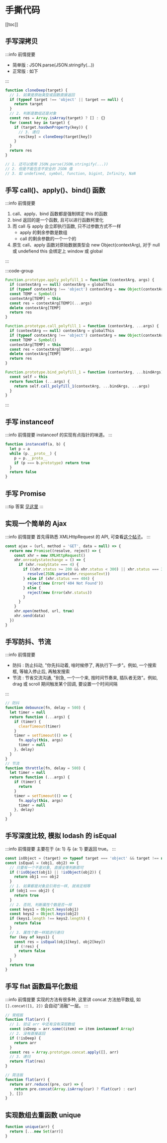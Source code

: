 # 手撕代码

[[toc]]

## 手写深拷贝

:::info 前情提要

- 简单版 : JSON.parse(JSON.stringify(...))
- 正常版 : 如下

:::

```js
function cloneDeep(target) {
  // 1. 如果是原始类型或函数直接返回
  if (typeof target !== 'object' || target == null) {
    return target
  }
  // 2. 判断是数组还是对象
  const res = Array.isArray(target) ? [] : {}
  for (const key in target) {
    if (target.hasOwnProperty(key)) {
      // 3. 递归
      res[key] = cloneDeep(target[key])
    }
  }
  return res
}

// 1. 还可以使用 JSON.parse(JSON.stringify(...))
// 2. 但是不能包含不安全的 JSON 值
// 3. 如 undefined, symbol, function, bigint, Infinity, NaN
```

## 手写 call()、apply()、bind() 函数

:::info 前情提要

1. call、apply、bind 函数都是强制绑定 this 的函数
2. bind 返回的是一个函数, 且可以进行函数柯里化
3. 而 call 与 apply 会立即执行函数, 只不过参数方式不一样
   - apply 的剩余参数是数组
   - call 的剩余参数的一个一个的
4. 原生 call、apply 函数对原始数据类型会 new Object(contextArg), 对于 null 或 undefiend this 会绑定上 window 或 global

:::

:::code-group

```js [apply]
Function.prototype.apply_polyfill_1 = function (contextArg, args) {
  if (contextArg == null) contextArg = globalThis
  if (typeof contextArg !== 'object') contextArg = new Object(contextArg)
  const TEMP = Symbol()
  contextArg[TEMP] = this
  const res = contextArg[TEMP](...args)
  delete contextArg[TEMP]
  return res
}
```

```js [call]
Function.prototype.call_polyfill_1 = function (contextArg, ...args) {
  if (contextArg == null) contextArg = globalThis
  if (typeof contextArg !== 'object') contextArg = new Object(contextArg)
  const TEMP = Symbol()
  contextArg[TEMP] = this
  const res = contextArg[TEMP](...args)
  delete contextArg[TEMP]
  return res
}
```

```js [bind]
Function.prototype.bind_polyfill_1 = function (contextArg, ...bindArgs) {
  const self = this
  return function (...args) {
    return self.call_polyfill_1(contextArg, ...bindArgs, ...args)
  }
}
```

:::

## 手写 instanceof

:::info 前情提要
instanceof 的实现有点指针的味道。
:::

```js
function instanceOf(a, b) {
  let p = a
  while (p.__proto__) {
    p = p.__proto__
    if (p === b.prototype) return true
  }
  return false
}
```

## 手写 Promise

:::tip 答案
[见这里](../../../_POSTS/javascript/007_handwriting-promise.md)
:::

## 实现一个简单的 Ajax

:::info 前情提要
首先得熟悉 XMLHttpRequest 的 API, 可查看[这个帖子](../../../_POSTS/javascript/008_ajax.md)。
:::

```js
const ajax = (url, method = 'GET', data = null) => {
  return new Promise((resolve, reject) => {
    const xhr = new XMLHttpRequest()
    xhr.onreadystatechange = () => {
      if (xhr.readyState === 4) {
        if ((xhr.status >= 200 && xhr.status < 300) || xhr.status === 304) {
          resolve(JSON.parse(xhr.responseText))
        } else if (xhr.status === 404) {
          reject(new Error('404 Not Found'))
        } else {
          reject(new Error(xhr.status))
        }
      }
    }
    xhr.open(method, url, true)
    xhr.send(data)
  })
}
```

## 手写防抖、节流

:::info 前情提要

- 防抖 : 防止抖动, "你先抖动着, 啥时候停了, 再执行下一步"。例如, 一个搜索框, 等输入停止后, 再触发搜索
- 节流 : 节省交流沟通, "别急, 一个一个来, 按时间节奏来, 插队者无效"。例如, drag 或 scroll 期间触发某个回调, 要设置一个时间间隔

:::

```js
// 防抖
function debounce(fn, delay = 500) {
  let timer = null
  return function (...args) {
    if (timer) {
      clearTimeout(timer)
    }
    timer = setTimeout(() => {
      fn.apply(this, args)
      timer = null
    }, delay)
  }
}
// 节流
function throttle(fn, delay = 500) {
  let timer = null
  return function (...args) {
    if (timer) {
      return
    }
    timer = setTimeout(() => {
      fn.apply(this, args)
      timer = null
    }, delay)
  }
}
```

## 手写深度比较, 模拟 lodash 的 isEqual

:::info 前情提要
主要在于 {a: 1} 与 {a: 1} 要返回 true。
:::

```js
const isObject = (target) => typeof target === 'object' && target !== null
const isEqual = (obj1, obj2) => {
  // 只要有一个不是对象, 直接全等判断即可
  if (!isObject(obj1) || !isObject(obj2)) {
    return obj1 === obj2
  }
  // 1. 如果都是对象且引用也一样, 就肯定相等
  if (obj1 === obj2) {
    return true
  }
  // 2. 否则, 判断属性个数是否一样
  const keys1 = Object.keys(obj1)
  const keys2 = Object.keys(obj2)
  if (keys1.length !== keys2.length) {
    return false
  }
  // 3. 属性个数一样就进行递归
  for (key of keys1) {
    const res = isEqual(obj1[key], obj2[key])
    if (!res) {
      return false
    }
  }
  return true
}
```

## 手写 flat 函数扁平化数组

:::info 前情提要
实现的方法有很多种, 这里讲 concat 方法拍平数组, 如 `[].concat([1, 2])` 会自动"消融"一层。
:::

```js
// 常规版
function flat(arr) {
  // 1. 验证 arr 中还有没有深层数组
  const isDeep = arr.some((item) => item instanceof Array)
  // 2. 没有直接返回
  if (!isDeep) {
    return arr
  }
  const res = Array.prototype.concat.apply([], arr)
  // 3. 递归
  return flat(res)
}

// 简洁版
function flat(arr) {
  return arr.reduce((pre, cur) => {
    return pre.concat(Array.isArray(cur) ? flat(cur) : cur)
  }, [])
}
```

## 实现数组去重函数 unique

```js
function unique(arr) {
  return [...new Set(arr)]
}
```
